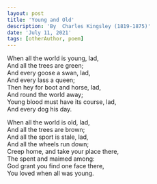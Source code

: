 ```yaml
---
layout: post
title: 'Young and Old'
description: 'By  Charles Kingsley (1819-1875)'
date: 'July 11, 2021'
tags: [otherAuthor, poem]
---
```



When all the world is young, lad,  
And all the trees are green;  
And every goose a swan, lad,  
And every lass a queen;  
Then hey for boot and horse, lad,  
And round the world away;  
Young blood must have its course, lad,  
And every dog his day.

When all the world is old, lad,  
And all the trees are brown;  
And all the sport is stale, lad,  
And all the wheels run down;  
Creep home, and take your place there,  
The spent and maimed among:  
God grant you find one face there,  
You loved when all was young.